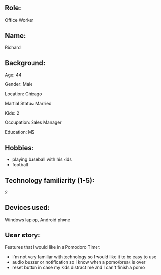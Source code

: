 ## Role:
Office Worker
## Name:
Richard
## Background:
Age: 44

Gender: Male

Location: Chicago

Martial Status: Married

Kids: 2

Occupation: Sales Manager

Education: MS
## Hobbies:
* playing baseball with his kids
* football
## Technology familiarity (1-5):
2
## Devices used:
Windows laptop, Android phone

## User story:
Features that I would like in a Pomodoro Timer:
* I'm not very familiar with technology so I would like it to be easy to use
* audio buzzer or notification so I know when a pomo/break is over
* reset button in case my kids distract me and I can't finish a pomo